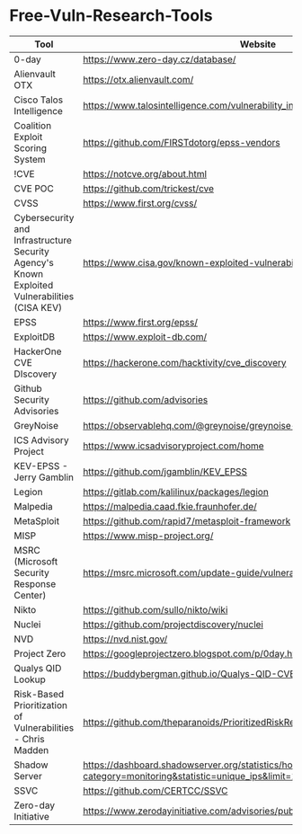 # Free-Vuln-Research-Tools
| Tool | Website |
| ----------- | ----------- |
| 0-day | https://www.zero-day.cz/database/ |
| Alienvault OTX | https://otx.alienvault.com/ |
| Cisco Talos Intelligence | https://www.talosintelligence.com/vulnerability_info |
| Coalition Exploit Scoring System | https://github.com/FIRSTdotorg/epss-vendors |
| !CVE | https://notcve.org/about.html |
| CVE POC | https://github.com/trickest/cve |
| CVSS | https://www.first.org/cvss/ |
| Cybersecurity and Infrastructure Security Agency's Known Exploited Vulnerabilities (CISA KEV) | https://www.cisa.gov/known-exploited-vulnerabilities-catalog |
| EPSS | https://www.first.org/epss/ |
| ExploitDB | https://www.exploit-db.com/ |
| HackerOne CVE DIscovery | https://hackerone.com/hacktivity/cve_discovery |
| Github Security Advisories | https://github.com/advisories |
| GreyNoise | https://observablehq.com/@greynoise/greynoise-tags |
| ICS Advisory Project | https://www.icsadvisoryproject.com/home |
| KEV-EPSS - Jerry Gamblin | https://github.com/jgamblin/KEV_EPSS |
| Legion | https://gitlab.com/kalilinux/packages/legion |
| Malpedia | https://malpedia.caad.fkie.fraunhofer.de/ |
| MetaSploit | https://github.com/rapid7/metasploit-framework |
| MISP | https://www.misp-project.org/ |
| MSRC (Microsoft Security Response Center) | https://msrc.microsoft.com/update-guide/vulnerability |
| Nikto | https://github.com/sullo/nikto/wiki |
| Nuclei | https://github.com/projectdiscovery/nuclei |
| NVD | https://nvd.nist.gov/ |
| Project Zero | https://googleprojectzero.blogspot.com/p/0day.html |
| Qualys QID Lookup | https://buddybergman.github.io/Qualys-QID-CVE-EPSS-Lookup-Tool/ |
| Risk-Based Prioritization of Vulnerabilities - Chris Madden | https://github.com/theparanoids/PrioritizedRiskRemediation |
| Shadow Server | https://dashboard.shadowserver.org/statistics/honeypot/monitoring/vulnerability/?category=monitoring&statistic=unique_ips&limit=100 ||
| SSVC | https://github.com/CERTCC/SSVC |
| Zero-day Initiative | https://www.zerodayinitiative.com/advisories/published/|
